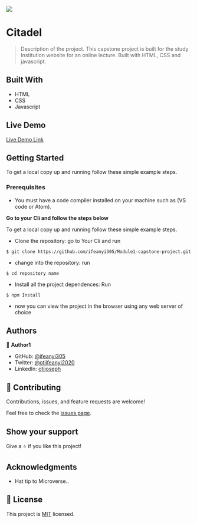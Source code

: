![](https://img.shields.io/badge/Microverse-blueviolet)

# Citadel

> Description of the project.
This capstone project is built for the study Institution website for an online lecture. Built with HTML, CSS and javascript.

## Built With
- HTML
- CSS
- Javascript

## Live Demo

[Live Demo Link](https://ifeanyi305.github.io/Module1-capstone-project/)


## Getting Started


To get a local copy up and running follow these simple example steps.

### Prerequisites

- You must have a code compiler installed on your machine such as (VS code or Atom).

**Go to your Cli and follow the steps below**

To get a local copy up and running follow these simple example steps.

- Clone the repository: go to Your Cli and run
```
$ git clone https://github.com/ifeanyi305/Module1-capstone-project.git
```

- change into the repository:  run
```
$ cd repository name
```

- Install all the project dependences: Run 
```
$ npm Install
``` 

- now you can view the project in the browser using any web server of choice

## Authors

👤 **Author1**

- GitHub: [@ifeanyi305](https://github.com/ifeanyi305)
- Twitter: [@otiifeanyi2020](https://twitter.com/Otiifeanyi2020)
- LinkedIn: [otijoseph](https://www.linkedin.com/in/oti-joseph-ifeanyi/)


## 🤝 Contributing

Contributions, issues, and feature requests are welcome!

Feel free to check the [issues page](../../issues/).

## Show your support

Give a ⭐️ if you like this project!

## Acknowledgments

- Hat tip to Microverse..

## 📝 License

This project is [MIT](./LICENSE) licensed.
